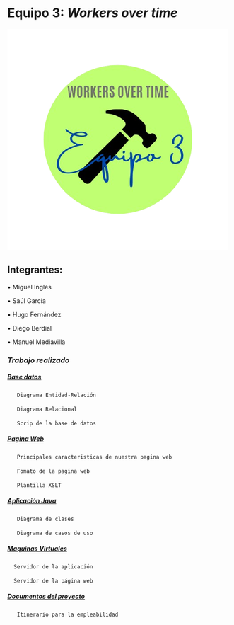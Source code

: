 #  Equipo 3: ***Workers over time*** 

![fotogrupo](https://github.com/MiguelIGP23/DAM1_EQUIPO3_2425/blob/3f5ea1979c010453d8dcf32c20f4847859d476e7/equipo3/Documentos%20generales/Equipo_1-removebg-preview.png)

## Integrantes: 
• Miguel Inglés   

• Saúl García  

• Hugo Fernández 

• Diego Berdial 

• Manuel Mediavilla  

### *Trabajo realizado*

##### *[Base datos](https://github.com/MiguelIGP23/DAM1_EQUIPO3_2425/blob/7f5db4decd56c72513f4cdbaaa7c07ff0f7e4ede/equipo3/Bases%20de%20Datos/README.md)*
````
   Diagrama Entidad-Relación

   Diagrama Relacional

   Scrip de la base de datos
````
##### *[Pagina Web](https://github.com/MiguelIGP23/DAM1_EQUIPO3_2425/blob/facf78deb56d6d9b239447fd67bcbbc598f7ff2b/equipo3/Lenguaje%20de%20Marcas/README.md)*
````
   Principales caracteristicas de nuestra pagina web

   Fomato de la pagina web

   Plantilla XSLT
````
##### *[Aplicación Java](https://github.com/MiguelIGP23/DAM1_EQUIPO3_2425/tree/37fc657fcb20714c1edc50bf8d29ee72030ab77d/equipo3/Entornos%20de%20Desarrollo)*
````
   Diagrama de clases

   Diagrama de casos de uso
````
##### *[Maquinas Virtuales](https://github.com/MiguelIGP23/DAM1_EQUIPO3_2425/blob/604387f7c28abd791357ceec6308c64f7b14b402/equipo3/Sistemas%20Inform%C3%A1ticos/README.md)*
````
  Servidor de la aplicación

  Servidor de la página web
````

##### *[Documentos del proyecto](https://github.com/MiguelIGP23/DAM1_EQUIPO3_2425/blob/7f5db4decd56c72513f4cdbaaa7c07ff0f7e4ede/equipo3/Itinerario%20Personal%20para%20la%20Empleabilidad/IPE%20grupo%203%20.pdf)*
````
   Itinerario para la empleabilidad
````
